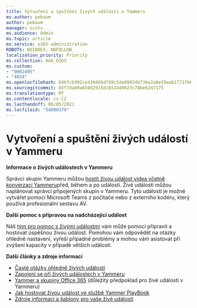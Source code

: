 ```yaml
---
title: Vytvoření a spuštění živých událostí v Yammeru
ms.author: pebaum
author: pebaum
manager: scotv
ms.audience: Admin
ms.topic: article
ms.service: o365-administration
ROBOTS: NOINDEX, NOFOLLOW
localization_priority: Priority
ms.collection: Adm_O365
ms.custom:
- "9002495"
- "4834"
ms.openlocfilehash: 646fcb992ce43666bdf89c5de09924b736a2a8e19eab1771fb6b320b22310eb6
ms.sourcegitcommit: b5f7da89a650d2915dc652449623c78be6247175
ms.translationtype: MT
ms.contentlocale: cs-CZ
ms.lasthandoff: 08/05/2021
ms.locfileid: "54080379"
---
```

# <a name="create-and-run-live-events-in-yammer"></a>Vytvoření a spuštění živých událostí v Yammeru

**Informace o živých událostech v Yammeru**

Správci skupin Yammeru můžou [hostit živou událost videa včetně konverzací Yammeru](https://docs.microsoft.com/yammer/manage-yammer-groups/yammer-live-events)před, během a po události. Živé události můžou naplánovat správci připojených skupin v Yammeru. Tyto události je možné vytvářet pomocí Microsoft Teams z počítače nebo z externího kodéru, který používá profesionální sestavu AV.

**Další pomoc s přípravou na nadcházející událost**

Náš [tým pro pomoc s živými událostmi](https://aka.ms/AA87gbh) vám může pomoci připravit a hostovat úspěšnou živou událost. Pomohou vám odpovědět na otázky ohledně nastavení, vyřeší případné problémy a mohou vám asistovat při zvýšení kapacity v případě větších událostí.

**Další články a zdroje informací**

- [Časté otázky ohledně živých událostí](https://support.office.com/article/43bbd59d-a734-4c8f-923d-6a239d137d34)
- [Zapojení se při živých událostech v Yammeru](https://support.office.com/article/drive-engagement-in-a-yammer-live-event-c0244ad8-6dcb-419c-add9-2e4a00543412?ui=en-US&rs=en-US&ad=US)
- [Yammer a skupiny Office 365](https://docs.microsoft.com/yammer/manage-yammer-groups/yammer-and-office-365-groups) (důležitý předpoklad pro živé události v Yammeru)
- [Jak hostovat živou událost ve službě Yammer PlayBook](https://aka.ms/LiveEventsinYammerplaybook)
- [Zdroje informací a šablony pro vaše živé události](https://aka.ms/LiveEventYammerTemplates)

